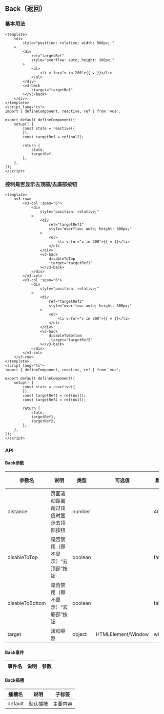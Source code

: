 ## Back（返回）

### 基本用法

```vue demo
<template>
	<div
		style="position: relative; width: 500px; "
	>
		<div
			ref="targetRef"
 			style="overflow: auto; height: 300px;"
		>
			<ul>
				<li v-for="v in 200">{{ v }}</li>
			</ul>
		</div>
		<v3-back
			:target="targetRef"
		></v3-back>
	</div>
</template>
<script lang="ts">
import { defineComponent, reactive, ref } from 'vue';

export default defineComponent({
	setup() {
		const state = reactive({
		});
		const targetRef = ref(null);

		return {
			state,
			targetRef,
		};
	},
});
</script>
```

### 控制是否显示去顶部/去底部按钮

```vue demo
<template>
	<v3-row>
		<v3-col :span="6">
			<div
				style="position: relative;"
			>
				<div
					ref="targetRef1"
					style="overflow: auto; height: 300px;"
				>
					<ul>
						<li v-for="v in 200">{{ v }}</li>
					</ul>
				</div>
				<v3-back
					disableToTop
					:target="targetRef1"
				></v3-back>
			</div>
		</v3-col>
		<v3-col :span="6">
			<div
				style="position: relative;"
			>
				<div
					ref="targetRef2"
					style="overflow: auto; height: 300px;"
				>
					<ul>
						<li v-for="v in 200">{{ v }}</li>
					</ul>
				</div>
				<v3-back
					disableToBottom
					:target="targetRef2"
				></v3-back>
			</div>
		</v3-col>
	</v3-row>
</template>
<script lang="ts">
import { defineComponent, reactive, ref } from 'vue';

export default defineComponent({
	setup() {
		const state = reactive({
		});
		const targetRef1 = ref(null);
		const targetRef2 = ref(null);

		return {
			state,
			targetRef1,
			targetRef2,
		};
	},
});
</script>
```

### API

#### Back参数

| 参数名          | 说明                                 | 类型    | 可选值             | 默认值 | 是否必填 |
| --------------- | ------------------------------------ | ------- | ------------------ | ------ | -------- |
| distance        | 页面滚动距离超过该值时显示去顶部按钮 | number  |                    | 400    | false    |
| disableToTop    | 是否禁用（即不显示）“去顶部”按钮     | boolean |                    | false  | false    |
| disableToBottom | 是否禁用（即不显示）“去底部”按钮     | boolean |                    | false  | false    |
| target          | 滚动容器                             | object  | HTMLElement/Window | window | false    |

#### Back事件

| 事件名 | 说明 | 参数 |
| ------ | ---- | ---- |

#### Back插槽

| 插槽名  | 说明     | 子标签   |
| ------- | -------- | -------- |
| default | 默认插槽 | 主要内容 |
